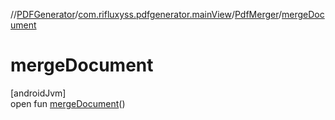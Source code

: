 //[PDFGenerator](../../../index.md)/[com.rifluxyss.pdfgenerator.mainView](../index.md)/[PdfMerger](index.md)/[mergeDocument](merge-document.md)

# mergeDocument

[androidJvm]\
open fun [mergeDocument](merge-document.md)()
